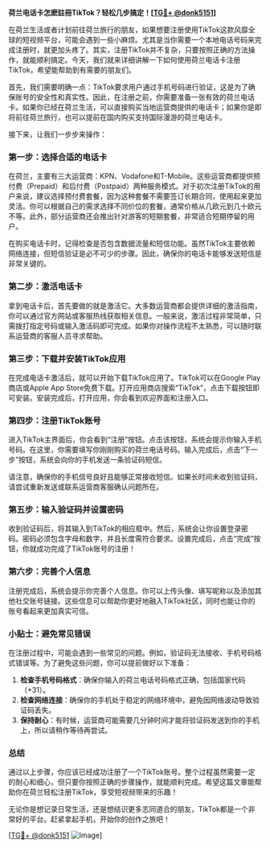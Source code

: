 **荷兰电话卡怎麽註冊TikTok？轻松几步搞定！[[TG💪+ @donk5151](https://t.me/s/donk5151)]**

在荷兰生活或者计划前往荷兰旅行的朋友，如果想要注册使用TikTok这款风靡全球的短视频平台，可能会遇到一些小麻烦。尤其是当你需要一个本地电话号码来完成注册时，就更加头疼了。其实，注册TikTok并不复杂，只要按照正确的方法操作，就能顺利搞定。今天，我们就来详细讲解一下如何使用荷兰电话卡注册TikTok，希望能帮助到有需要的朋友们。

首先，我们需要明确一点：TikTok要求用户通过手机号码进行验证，这是为了确保账号的安全性和真实性。因此，在注册之前，你需要准备一张有效的荷兰电话卡。如果你已经在荷兰生活，可以直接购买当地运营商提供的电话卡；如果你是即将前往荷兰旅行，也可以提前在国内购买支持国际漫游的荷兰电话卡。

接下来，让我们一步步来操作：

### 第一步：选择合适的电话卡

在荷兰，主要有三大运营商：KPN、Vodafone和T-Mobile。这些运营商都提供预付费（Prepaid）和后付费（Postpaid）两种服务模式。对于初次注册TikTok的用户来说，建议选择预付费套餐，因为这种套餐不需要签订长期合同，使用起来更加灵活。你可以根据自己的需求选择不同价位的套餐，通常价格从几欧元到几十欧元不等。此外，部分运营商还会推出针对游客的短期套餐，非常适合短期停留的用户。

在购买电话卡时，记得检查是否包含数据流量和短信功能。虽然TikTok主要依赖网络连接，但短信验证是必不可少的步骤。因此，确保你的电话卡能够发送短信是非常关键的。

### 第二步：激活电话卡

拿到电话卡后，首先要做的就是激活它。大多数运营商都会提供详细的激活指南，你可以通过官方网站或客服热线获取相关信息。一般来说，激活过程非常简单，只需拨打指定号码或输入激活码即可完成。如果你对操作流程不太熟悉，可以随时联系运营商的客服人员寻求帮助。

### 第三步：下载并安装TikTok应用

在完成电话卡激活后，就可以开始下载TikTok应用了。TikTok可以在Google Play商店或Apple App Store免费下载。打开应用商店搜索“TikTok”，点击下载按钮即可安装。安装完成后，打开应用，你会看到欢迎界面和注册入口。

### 第四步：注册TikTok账号

进入TikTok主界面后，你会看到“注册”按钮。点击该按钮，系统会提示你输入手机号码。在这里，你需要填写你刚刚购买的荷兰电话号码。输入完成后，点击“下一步”按钮，系统会向你的手机发送一条验证码短信。

请注意，确保你的手机信号良好且能够正常接收短信。如果长时间未收到验证码，请尝试重新发送或联系运营商客服确认问题所在。

### 第五步：输入验证码并设置密码

收到验证码后，将其输入到TikTok的相应框中。然后，系统会让你设置登录密码。密码必须包含字母和数字，并且长度需符合要求。设置完成后，点击“完成”按钮，你就成功完成了TikTok账号的注册！

### 第六步：完善个人信息

注册完成后，系统会提示你完善个人信息。你可以上传头像、填写昵称以及添加其他社交账号链接。这些信息可以帮助你更好地融入TikTok社区，同时也能让你的账号看起来更加真实可信。

### 小贴士：避免常见错误

在注册过程中，可能会遇到一些常见的问题。例如，验证码无法接收、手机号码格式错误等。为了避免这些问题，你可以提前做好以下准备：

1. **检查手机号码格式**：确保你输入的荷兰电话号码格式正确，包括国家代码（+31）。
2. **检查网络连接**：确保你的手机处于稳定的网络环境中，避免因网络波动导致验证码丢失。
3. **保持耐心**：有时候，运营商可能需要几分钟时间才能将验证码发送到你的手机上，所以请稍作等待再尝试。

### 总结

通过以上步骤，你应该已经成功注册了一个TikTok账号。整个过程虽然需要一定的耐心和细心，但只要你按照正确的步骤操作，就能顺利完成。希望这篇文章能帮助你在荷兰轻松注册TikTok，享受短视频带来的乐趣！

无论你是想记录日常生活，还是想结识更多志同道合的朋友，TikTok都是一个非常好的平台。赶紧拿起手机，开始你的创作之旅吧！

[[TG💪+ @donk5151](https://t.me/s/donk5151) ![Image](https://i.postimg.cc/rwNCRYN7/Snipaste-2025-04-30-17-27-05.png)]